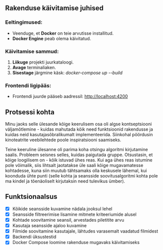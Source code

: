 ## Rakenduse käivitamise juhised

### Eeltingimused:

- Veenduge, et **Docker** on teie arvutisse installitud.
- **Docker Engine** peab olema käivitatud.

### Käivitamise sammud:

1. **Liikuge** projekti juurkataloogi.
2. **Avage** terminaliaken.
3. **Sisestage** järgmine käsk: *docker-compose up --build*

### Frontendi ligipääs:

- Frontendi juurde pääseb aadressil: [http://localhost:4200](http://localhost:4200)


## Protsessi kohta

Minu jaoks selle ülesande kõige keerulisem osa oli algse kontseptsiooni väljamõtlemine - kuidas mahutada kõik need funktsioonid rakendusse ja kuidas neid kasutajasõbralikumalt implementeerida. Siinkohal pöördusin kinoteatrite veebilehtede poole inspiratsiooni saamiseks.

Teine keeruline ülesanne oli parima koha otsingu algoritmi kirjutamine saalis. Probleem seisnes selles, kuidas paigutada gruppe. Otsustasin, et kõige loogilisem on - kõik istuvad ühes reas. Kui aga ühes reas istumine pole võimalik, siis lihtsalt jaotatakse üle saali kõige mugavamatesse kohtadesse, kuna siin muutub tähtsamaks olla keskusele lähemal, kui koonduda ühte punti (selle kohta ja seansside soovitusalgoritmi kohta pole ma kindel ja tõenäoliselt kirjutaksin need tulevikus ümber).

## Funktsionaalsus

- [x] Kõikide seansside kuvamine nädala jooksul lehel
- [x] Seansside filtreerimise lisamine mitmete kriteeriumide alusel
- [x] Kohtade soovitamine seansil, arvestades piletitite arvu
- [x] Kasutaja seansside ajaloo kuvamine
- [x] Filmide soovitamine kasutajale, lähtudes varasemalt vaadatud filmidest
- [x] Backendi üksustestid
- [x] Docker Compose loomine rakenduse mugavaks käivitamiseks
